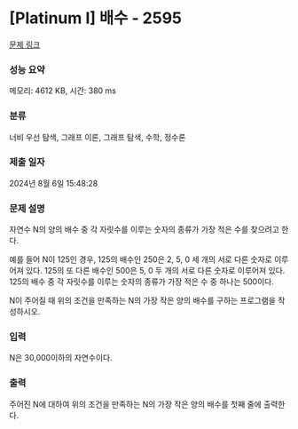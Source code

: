 # [Platinum I] 배수 - 2595 

[문제 링크](https://www.acmicpc.net/problem/2595) 

### 성능 요약

메모리: 4612 KB, 시간: 380 ms

### 분류

너비 우선 탐색, 그래프 이론, 그래프 탐색, 수학, 정수론

### 제출 일자

2024년 8월 6일 15:48:28

### 문제 설명

<p>자연수 N의 양의 배수 중 각 자릿수를 이루는 숫자의 종류가 가장 적은 수를 찾으려고 한다.</p>

<p>예를 들어 N이 125인 경우, 125의 배수인 250은 2, 5, 0 세 개의 서로 다른 숫자로 이루어져 있다. 125의 또 다른 배수인 500은 5, 0 두 개의 서로 다른 숫자로 이루어져 있다. 125의 배수 중 각 자릿수를 이루는 숫자의 종류가 가장 적은 수 중 하나는 500이다.</p>

<p>N이 주어질 때 위의 조건을 만족하는 N의 가장 작은 양의 배수를 구하는 프로그램을 작성하시오.</p>

### 입력 

 <p>N은 30,000이하의 자연수이다.</p>

### 출력 

 <p>주어진 N에 대하여 위의 조건을 만족하는 N의 가장 작은 양의 배수를 첫째 줄에 출력한다.</p>

